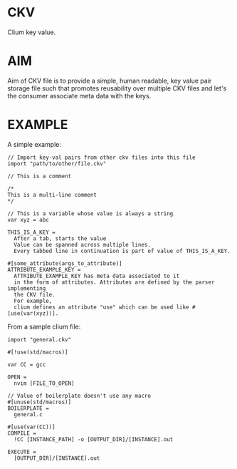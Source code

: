 # CKV

Clium key value.

# AIM

Aim of CKV file is to provide a simple, human readable, key value pair storage file such that promotes reusability over multiple CKV files and let's the consumer associate meta data with the keys.

# EXAMPLE

A simple example:

```text
// Import key-val pairs from other ckv files into this file
import "path/to/other/file.ckv"

// This is a comment

/*
This is a multi-line comment
*/

// This is a variable whose value is always a string
var xyz = abc

THIS_IS_A_KEY =
  After a tab, starts the value
  Value can be spanned across multiple lines.
  Every tabbed line in continuation is part of value of THIS_IS_A_KEY.

#[some_attribute(args_to_attribute)]
ATTRIBUTE_EXAMPLE_KEY =
  ATTRIBUTE_EXAMPLE_KEY has meta data associated to it
  in the form of attributes. Attributes are defined by the parser implementing
  the CKV file.
  For example,
  clium defines an attribute "use" which can be used like #[use(var(xyz))].
```

From a sample clium file:

```text
import "general.ckv"

#[!use(std/macros)]

var CC = gcc

OPEN =
  nvim [FILE_TO_OPEN]

// Value of boilerplate doesn't use any macro
#[unuse(std/macros)]
BOILERPLATE =
  general.c

#[use(var(CC))]
COMPILE =
  !CC [INSTANCE_PATH] -o [OUTPUT_DIR]/[INSTANCE].out

EXECUTE =
  [OUTPUT_DIR]/[INSTANCE].out
```
